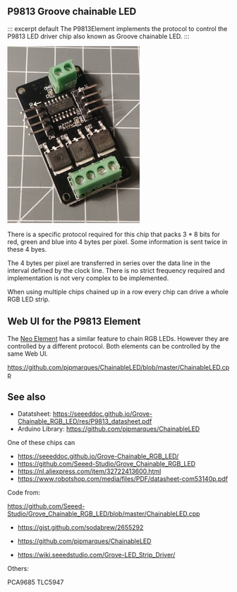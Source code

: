 ## P9813 Groove chainable LED

::: excerpt default
The P9813Element implements the protocol to control the P9813 LED driver chip also known as Groove chainable LED.
:::

![P9813 board](p9813.jpg)

There is a specific protocol required for this chip that packs 3 * 8 bits for red, green and blue into 4 bytes per pixel.
Some information is sent twice in these 4 byes.

The 4 bytes per pixel are transferred in series over the data line in the interval defined by the clock line.
There is no strict frequency required and implementation is not very complex to be implemented.

When using multiple chips chained up in a row every chip can drive a whole RGB LED strip. 


## Web UI for the P9813 Element

The [Neo Element](/elements/neo.md) has a similar feature to chain RGB LEDs. However they are controlled by a different protocol.
Both elements can be controlled by the same Web UI.



https://github.com/pjpmarques/ChainableLED/blob/master/ChainableLED.cpp


## See also

* Datatsheet: <https://seeeddoc.github.io/Grove-Chainable_RGB_LED/res/P9813_datasheet.pdf>
* Arduino Library: <https://github.com/pjpmarques/ChainableLED>

One of these chips can 

* <https://seeeddoc.github.io/Grove-Chainable_RGB_LED/>
* <https://github.com/Seeed-Studio/Grove_Chainable_RGB_LED>
* <https://nl.aliexpress.com/item/32722413600.html>
* <https://www.robotshop.com/media/files/PDF/datasheet-com53140p.pdf>


Code from:

https://github.com/Seeed-Studio/Grove_Chainable_RGB_LED/blob/master/ChainableLED.cpp

* <https://gist.github.com/sodabrew/2655292>
* <https://github.com/pjpmarques/ChainableLED>

* <https://wiki.seeedstudio.com/Grove-LED_Strip_Driver/>

Others:

 PCA9685
 TLC5947 